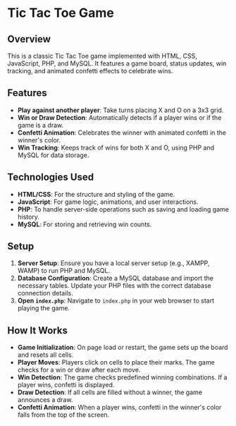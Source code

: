 # Tic Tac Toe Game

## Overview
This is a classic Tic Tac Toe game implemented with HTML, CSS, JavaScript, PHP, and MySQL. It features a game board, status updates, win tracking, and animated confetti effects to celebrate wins.

## Features
- **Play against another player**: Take turns placing X and O on a 3x3 grid.
- **Win or Draw Detection**: Automatically detects if a player wins or if the game is a draw.
- **Confetti Animation**: Celebrates the winner with animated confetti in the winner's color.
- **Win Tracking**: Keeps track of wins for both X and O, using PHP and MySQL for data storage.

## Technologies Used
- **HTML/CSS**: For the structure and styling of the game.
- **JavaScript**: For game logic, animations, and user interactions.
- **PHP**: To handle server-side operations such as saving and loading game history.
- **MySQL**: For storing and retrieving win counts.

## Setup
1. **Server Setup**: Ensure you have a local server setup (e.g., XAMPP, WAMP) to run PHP and MySQL.
2. **Database Configuration**: Create a MySQL database and import the necessary tables. Update your PHP files with the correct database connection details.
3. **Open `index.php`**: Navigate to `index.php` in your web browser to start playing the game.

## How It Works
- **Game Initialization**: On page load or restart, the game sets up the board and resets all cells.
- **Player Moves**: Players click on cells to place their marks. The game checks for a win or draw after each move.
- **Win Detection**: The game checks predefined winning combinations. If a player wins, confetti is displayed.
- **Draw Detection**: If all cells are filled without a winner, the game announces a draw.
- **Confetti Animation**: When a player wins, confetti in the winner's color falls from the top of the screen.


